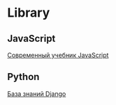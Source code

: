 # Library

## JavaScript

[Современный учебник JavaScript](https://learn.javascript.ru/)

## Python

[База знаний Django](https://django.fun/)
